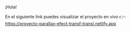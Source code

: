 ¡Hola!

En el siguiente link puedes visualizar el proyecto en vivo 👉: https://proyecto-parallax-efect-transf-transl.netlify.app
